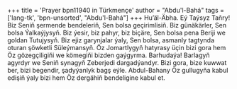 +++
title = 'Prayer bpn11940 in Türkmençe'
author = "Abdu'l-Bahá"
tags = ['lang-tk', 'bpn-unsorted', "Abdu'l-Bahá"]
+++
Hu’äl-Äbha.
    Eý Taýsyz Taňry! Biz Seniň şermende bendeleriň, Sen bolsa geçirimlisiň. Biz günäkärler, Sen bolsa Ýalkaýjysyň. Biz ýesir, biz pahyr, biz biçäre, Sen bolsa pena Beriji we goldan Tutujysyň. Biz ejiz garynjalar ýaly, Sen bolsa, asmanly tagtynda oturan şöwketli Süleýmansyň. Öz Jomartlygyň hatyrasy üçin bizi gora hem Öz gözegçiligiňi we kömegiňi bizden gaýgyrma.
    Barhudaýa! Barlagyň agyrdyr we Seniň synagyň Zeberjedi dargadýandyr. Bizi gora, bize kuwwat ber, bizi begendir, şadyýanlyk bagş eýle. Abdul-Bahany Öz gullugyňa kabul edişiň ýaly bizi hem Öz dergähiň bendeligine kabul et.
